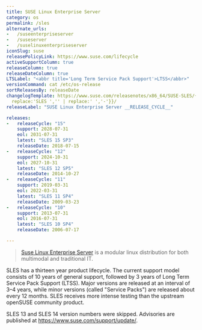```yaml
---
title: SUSE Linux Enterprise Server
category: os
permalink: /sles
alternate_urls:
-   /suseenterpriseserver
-   /suseserver
-   /suselinuxenterpriseserver
iconSlug: suse
releasePolicyLink: https://www.suse.com/lifecycle
activeSupportColumn: true
releaseColumn: true
releaseDateColumn: true
LTSLabel: "<abbr title='Long Term Service Pack Support'>LTSS</abbr>"
versionCommand: cat /etc/os-release
sortReleasesBy: releaseDate
changelogTemplate: https://www.suse.com/releasenotes/x86_64/SUSE-SLES/{{"__LATEST__"|
  replace:'SLES ','' | replace:' ','-'}}/
releaseLabel: "SUSE Linux Enterprise Server __RELEASE_CYCLE__"

releases:
-   releaseCycle: "15"
    support: 2028-07-31
    eol: 2031-07-31
    latest: "SLES 15 SP3"
    releaseDate: 2018-07-15
-   releaseCycle: "12"
    support: 2024-10-31
    eol: 2027-10-31
    latest: "SLES 12 SP5"
    releaseDate: 2014-10-27
-   releaseCycle: "11"
    support: 2019-03-31
    eol: 2022-03-31
    latest: "SLES 11 SP4"
    releaseDate: 2009-03-23
-   releaseCycle: "10"
    support: 2013-07-31
    eol: 2016-07-31
    latest: "SLES 10 SP4"
    releaseDate: 2006-07-17

---
```


> [Suse Linux Enterprise Server](https://www.suse.com/products/server/) is a modular linux distribution for both multimodal and traditional IT.

SLES has a thirteen year product lifecycle. The current support model consists of 10 years of general support, followed by 3 years of Long Term Service Pack Support (LTSS). Major versions are released at an interval of 3–4 years, while minor versions (called "Service Packs") are released about every 12 months. SLES receives more intense testing than the upstream openSUSE community product.

SLES 13 and SLES 14 version numbers were skipped. Advisories are published at <https://www.suse.com/support/update/>.
